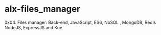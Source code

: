# alx-files_manager
0x04. Files manager: Back-end, JavaScript, ES6, NoSQL , MongoDB, Redis NodeJS, ExpressJS and Kue
